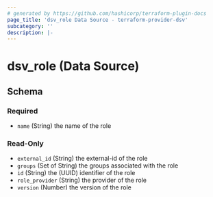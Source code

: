 ```yaml
---
# generated by https://github.com/hashicorp/terraform-plugin-docs
page_title: 'dsv_role Data Source - terraform-provider-dsv'
subcategory: ''
description: |-
---
```


# dsv_role (Data Source)

<!-- schema generated by tfplugindocs -->

## Schema

### Required

- `name` (String) the name of the role

### Read-Only

- `external_id` (String) the external-id of the role
- `groups` (Set of String) the groups associated with the role
- `id` (String) the (UUID) identifier of the role
- `role_provider` (String) the provider of the role
- `version` (Number) the version of the role
